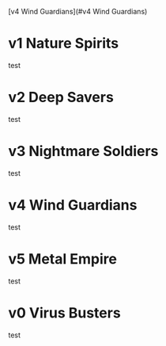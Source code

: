 [v4 Wind Guardians](#v4 Wind Guardians)

# v1 Nature Spirits

test

# v2 Deep Savers

test

# v3 Nightmare Soldiers

test

# v4 Wind Guardians

test

# v5 Metal Empire

test

# v0 Virus Busters

test
